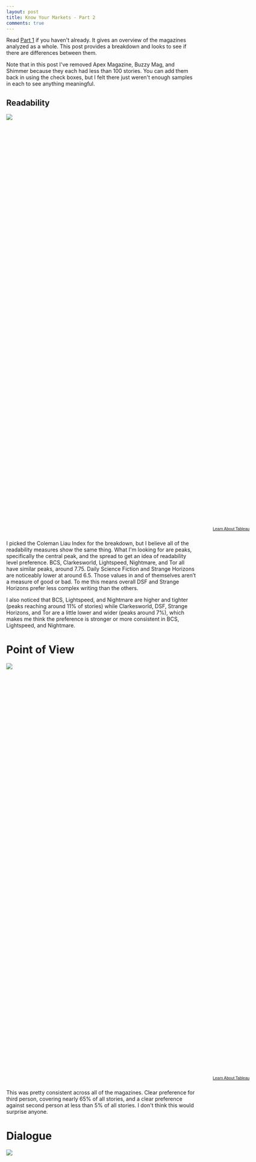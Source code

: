 ```yaml
---
layout: post
title: Know Your Markets - Part 2
comments: true
---
```


Read [Part 1](/2015/01/19/know-your-markets-pt1/) if you haven't already. It gives an overview of the magazines analyzed as a whole. This post provides a breakdown and looks to see if there are differences between them.

Note that in this post I've removed Apex Magazine, Buzzy Mag, and Shimmer because they each had less than 100 stories. You can add them back in using the check boxes, but I felt there just weren't enough samples in each to see anything meaningful.


## Readability

<script type='text/javascript' src='https://public.tableausoftware.com/javascripts/api/viz_v1.js'></script><div class='tableauPlaceholder' style='width: 654px; height: 1095px;'><noscript><a href='http:&#47;&#47;bookworm.davidlday.com&#47;2015&#47;01&#47;19&#47;know-your-markets-pt1&#47;'><img alt=' ' src='https:&#47;&#47;publicrevizit.tableausoftware.com&#47;static&#47;images&#47;Bo&#47;Bookworm-SFFHProShortStoryMarketAnalyisis&#47;ReadabilityComparison&#47;1_rss.png' style='border: none' /></a></noscript><object class='tableauViz' width='654' height='1095' style='display:none;'><param name='host_url' value='https%3A%2F%2Fpublic.tableausoftware.com%2F' /> <param name='site_root' value='' /><param name='name' value='Bookworm-SFFHProShortStoryMarketAnalyisis&#47;ReadabilityComparison' /><param name='tabs' value='no' /><param name='toolbar' value='yes' /><param name='static_image' value='https:&#47;&#47;publicrevizit.tableausoftware.com&#47;static&#47;images&#47;Bo&#47;Bookworm-SFFHProShortStoryMarketAnalyisis&#47;ReadabilityComparison&#47;1.png' /> <param name='animate_transition' value='yes' /><param name='display_static_image' value='yes' /><param name='display_spinner' value='yes' /><param name='display_overlay' value='yes' /><param name='display_count' value='yes' /><param name='showVizHome' value='no' /></object></div><div style='width:654px;height:22px;padding:0px 10px 0px 0px;color:black;font:normal 8pt verdana,helvetica,arial,sans-serif;'><div style='float:right; padding-right:8px;'><a href='http://www.tableausoftware.com/public/about-tableau-products?ref=https://public.tableausoftware.com/views/Bookworm-SFFHProShortStoryMarketAnalyisis/ReadabilityComparison' target='_blank'>Learn About Tableau</a></div></div>

I picked the Coleman Liau Index for the breakdown, but I believe all of the readability measures show the same thing. What I'm looking for are peaks, specifically the central peak, and the spread to get an idea of readability level preference. BCS, Clarkesworld, Lightspeed, Nightmare, and Tor all have similar peaks, around 7.75. Daily Science Fiction and Strange Horizons are noticeably lower at around 6.5. Those values in and of themselves aren’t a measure of good or bad. To me this means overall DSF and Strange Horizons prefer less complex writing than the others.

I also noticed that BCS, Lightspeed, and Nightmare are higher and tighter (peaks reaching around 11% of stories) while Clarkesworld, DSF, Strange Horizons, and Tor are a little lower and wider (peaks around 7%), which makes me think the preference is stronger or more consistent in BCS, Lightspeed, and Nightmare.


# Point of View

<script type='text/javascript' src='https://public.tableausoftware.com/javascripts/api/viz_v1.js'></script><div class='tableauPlaceholder' style='width: 654px; height: 1095px;'><noscript><a href='http:&#47;&#47;bookworm.davidlday.com&#47;2015&#47;01&#47;19&#47;know-your-markets-pt1&#47;'><img alt=' ' src='https:&#47;&#47;publicrevizit.tableausoftware.com&#47;static&#47;images&#47;Bo&#47;Bookworm-SFFHProShortStoryMarketAnalyisis&#47;POVComparison&#47;1_rss.png' style='border: none' /></a></noscript><object class='tableauViz' width='654' height='1095' style='display:none;'><param name='host_url' value='https%3A%2F%2Fpublic.tableausoftware.com%2F' /> <param name='site_root' value='' /><param name='name' value='Bookworm-SFFHProShortStoryMarketAnalyisis&#47;POVComparison' /><param name='tabs' value='no' /><param name='toolbar' value='yes' /><param name='static_image' value='https:&#47;&#47;publicrevizit.tableausoftware.com&#47;static&#47;images&#47;Bo&#47;Bookworm-SFFHProShortStoryMarketAnalyisis&#47;POVComparison&#47;1.png' /> <param name='animate_transition' value='yes' /><param name='display_static_image' value='yes' /><param name='display_spinner' value='yes' /><param name='display_overlay' value='yes' /><param name='display_count' value='yes' /><param name='showVizHome' value='no' /></object></div><div style='width:654px;height:22px;padding:0px 10px 0px 0px;color:black;font:normal 8pt verdana,helvetica,arial,sans-serif;'><div style='float:right; padding-right:8px;'><a href='http://www.tableausoftware.com/public/about-tableau-products?ref=https://public.tableausoftware.com/views/Bookworm-SFFHProShortStoryMarketAnalyisis/POVComparison' target='_blank'>Learn About Tableau</a></div></div>

This was pretty consistent across all of the magazines. Clear preference for third person, covering nearly 65% of all stories, and a clear preference against second person at less than 5% of all stories. I don't think this would surprise anyone.


# Dialogue

<script type='text/javascript' src='https://public.tableausoftware.com/javascripts/api/viz_v1.js'></script><div class='tableauPlaceholder' style='width: 654px; height: 1095px;'><noscript><a href='http:&#47;&#47;bookworm.davidlday.com&#47;2015&#47;01&#47;19&#47;know-your-markets-pt1&#47;'><img alt=' ' src='https:&#47;&#47;publicrevizit.tableausoftware.com&#47;static&#47;images&#47;Bo&#47;Bookworm-SFFHProShortStoryMarketAnalyisis&#47;DialogueComparison&#47;1_rss.png' style='border: none' /></a></noscript><object class='tableauViz' width='654' height='1095' style='display:none;'><param name='host_url' value='https%3A%2F%2Fpublic.tableausoftware.com%2F' /> <param name='site_root' value='' /><param name='name' value='Bookworm-SFFHProShortStoryMarketAnalyisis&#47;DialogueComparison' /><param name='tabs' value='no' /><param name='toolbar' value='yes' /><param name='static_image' value='https:&#47;&#47;publicrevizit.tableausoftware.com&#47;static&#47;images&#47;Bo&#47;Bookworm-SFFHProShortStoryMarketAnalyisis&#47;DialogueComparison&#47;1.png' /> <param name='animate_transition' value='yes' /><param name='display_static_image' value='yes' /><param name='display_spinner' value='yes' /><param name='display_overlay' value='yes' /><param name='display_count' value='yes' /><param name='showVizHome' value='no' /></object></div><div style='width:654px;height:22px;padding:0px 10px 0px 0px;color:black;font:normal 8pt verdana,helvetica,arial,sans-serif;'><div style='float:right; padding-right:8px;'><a href='http://www.tableausoftware.com/public/about-tableau-products?ref=https://public.tableausoftware.com/views/Bookworm-SFFHProShortStoryMarketAnalyisis/DialogueComparison' target='_blank'>Learn About Tableau</a></div></div>

All magazines seem to prefer 25% or less dialogue. BCS has a clearly defined peak in the 15-20% range, and DSF has a clear peak in the 0-5% range. Interestingly enough, DSF seems to have a clear preference for little or no dialogue, but is also the only magazines that has published stories with 100% dialogue.

Nightmare's preference seems to lie between 0-15%, with nearly 75% of all stories falling in this range. Lightspeed is spread out a little more evenly between 0-25%, as are both Tor and Strange Horizons. Clarkesworld is a little tighter, with most stories falling pretty evenly between 0-20%.


# Words per Sentence

<script type='text/javascript' src='https://public.tableausoftware.com/javascripts/api/viz_v1.js'></script><div class='tableauPlaceholder' style='width: 654px; height: 1095px;'><noscript><a href='http:&#47;&#47;bookworm.davidlday.com&#47;2015&#47;01&#47;19&#47;know-your-markets-pt1&#47;'><img alt=' ' src='https:&#47;&#47;publicrevizit.tableausoftware.com&#47;static&#47;images&#47;Bo&#47;Bookworm-SFFHProShortStoryMarketAnalyisis&#47;WordsSentenceComparison&#47;1_rss.png' style='border: none' /></a></noscript><object class='tableauViz' width='654' height='1095' style='display:none;'><param name='host_url' value='https%3A%2F%2Fpublic.tableausoftware.com%2F' /> <param name='site_root' value='' /><param name='name' value='Bookworm-SFFHProShortStoryMarketAnalyisis&#47;WordsSentenceComparison' /><param name='tabs' value='no' /><param name='toolbar' value='yes' /><param name='static_image' value='https:&#47;&#47;publicrevizit.tableausoftware.com&#47;static&#47;images&#47;Bo&#47;Bookworm-SFFHProShortStoryMarketAnalyisis&#47;WordsSentenceComparison&#47;1.png' /> <param name='animate_transition' value='yes' /><param name='display_static_image' value='yes' /><param name='display_spinner' value='yes' /><param name='display_overlay' value='yes' /><param name='display_count' value='yes' /><param name='showVizHome' value='no' /></object></div><div style='width:654px;height:22px;padding:0px 10px 0px 0px;color:black;font:normal 8pt verdana,helvetica,arial,sans-serif;'><div style='float:right; padding-right:8px;'><a href='http://www.tableausoftware.com/public/about-tableau-products?ref=https://public.tableausoftware.com/views/Bookworm-SFFHProShortStoryMarketAnalyisis/WordsSentenceComparison' target='_blank'>Learn About Tableau</a></div></div>

BCS, Lightspeed, Nightmare, and Tor all peak roughly around 16, and range between 10-24. DSF and Strange Horizons peak around 10 and fall between 6-18. Clarkesworld doesn't really have a clear peak, but appears evenly spread between 8-18. DSF and Strange Horizons seem to prefer shorter sentences overall.

As with dialogue, Daily Science Fiction seems to prefer less but has also published the story with the longest average words per sentence, a single sentence story that clocks in at 534 words. Check it out:

* [Dear John](http://dailysciencefiction.com/hither-and-yon/postmark-andromeda/sylvia-spruck-wrigley/dear-john) by Sylvia Spruck Wrigley


# Syllables per Word

<script type='text/javascript' src='https://public.tableausoftware.com/javascripts/api/viz_v1.js'></script><div class='tableauPlaceholder' style='width: 654px; height: 1095px;'><noscript><a href='http:&#47;&#47;bookworm.davidlday.com&#47;2015&#47;01&#47;19&#47;know-your-markets-pt1&#47;'><img alt=' ' src='https:&#47;&#47;publicrevizit.tableausoftware.com&#47;static&#47;images&#47;Bo&#47;Bookworm-SFFHProShortStoryMarketAnalyisis&#47;SyllablesWordComparison&#47;1_rss.png' style='border: none' /></a></noscript><object class='tableauViz' width='654' height='1095' style='display:none;'><param name='host_url' value='https%3A%2F%2Fpublic.tableausoftware.com%2F' /> <param name='site_root' value='' /><param name='name' value='Bookworm-SFFHProShortStoryMarketAnalyisis&#47;SyllablesWordComparison' /><param name='tabs' value='no' /><param name='toolbar' value='yes' /><param name='static_image' value='https:&#47;&#47;publicrevizit.tableausoftware.com&#47;static&#47;images&#47;Bo&#47;Bookworm-SFFHProShortStoryMarketAnalyisis&#47;SyllablesWordComparison&#47;1.png' /> <param name='animate_transition' value='yes' /><param name='display_static_image' value='yes' /><param name='display_spinner' value='yes' /><param name='display_overlay' value='yes' /><param name='display_count' value='yes' /><param name='showVizHome' value='no' /></object></div><div style='width:654px;height:22px;padding:0px 10px 0px 0px;color:black;font:normal 8pt verdana,helvetica,arial,sans-serif;'><div style='float:right; padding-right:8px;'><a href='http://www.tableausoftware.com/public/about-tableau-products?ref=https://public.tableausoftware.com/views/Bookworm-SFFHProShortStoryMarketAnalyisis/SyllablesWordComparison' target='_blank'>Learn About Tableau</a></div></div>

Usually used to gauge word complexity. There doesn't really seem to be any clear distinction between the magazines here. All fall in the 1.2 to 1.5 range. I'm still thinking this one over. Not sure an average does it justice.
